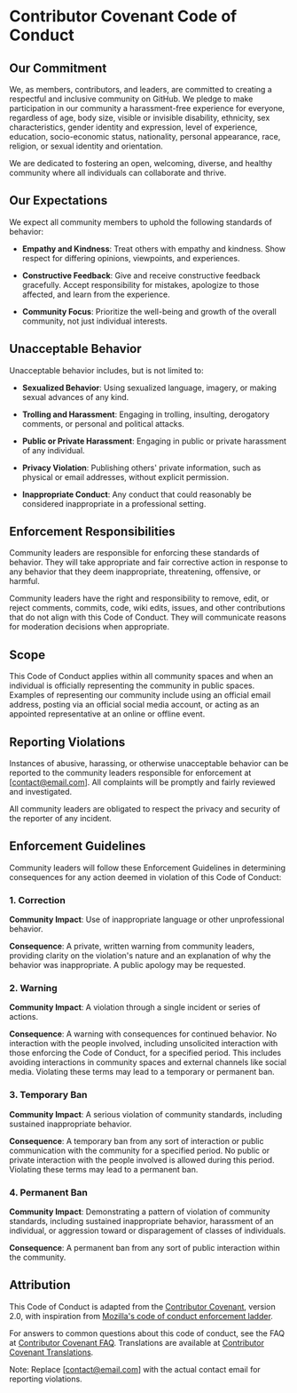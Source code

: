 # Contributor Covenant Code of Conduct

## Our Commitment

We, as members, contributors, and leaders, are committed to creating a respectful and inclusive community on GitHub. We pledge to make participation in our community a harassment-free experience for everyone, regardless of age, body size, visible or invisible disability, ethnicity, sex characteristics, gender identity and expression, level of experience, education, socio-economic status, nationality, personal appearance, race, religion, or sexual identity and orientation.

We are dedicated to fostering an open, welcoming, diverse, and healthy community where all individuals can collaborate and thrive.

## Our Expectations

We expect all community members to uphold the following standards of behavior:

- **Empathy and Kindness**: Treat others with empathy and kindness. Show respect for differing opinions, viewpoints, and experiences.

- **Constructive Feedback**: Give and receive constructive feedback gracefully. Accept responsibility for mistakes, apologize to those affected, and learn from the experience.

- **Community Focus**: Prioritize the well-being and growth of the overall community, not just individual interests.

## Unacceptable Behavior

Unacceptable behavior includes, but is not limited to:

- **Sexualized Behavior**: Using sexualized language, imagery, or making sexual advances of any kind.

- **Trolling and Harassment**: Engaging in trolling, insulting, derogatory comments, or personal and political attacks.

- **Public or Private Harassment**: Engaging in public or private harassment of any individual.

- **Privacy Violation**: Publishing others' private information, such as physical or email addresses, without explicit permission.

- **Inappropriate Conduct**: Any conduct that could reasonably be considered inappropriate in a professional setting.

## Enforcement Responsibilities

Community leaders are responsible for enforcing these standards of behavior. They will take appropriate and fair corrective action in response to any behavior that they deem inappropriate, threatening, offensive, or harmful.

Community leaders have the right and responsibility to remove, edit, or reject comments, commits, code, wiki edits, issues, and other contributions that do not align with this Code of Conduct. They will communicate reasons for moderation decisions when appropriate.

## Scope

This Code of Conduct applies within all community spaces and when an individual is officially representing the community in public spaces. Examples of representing our community include using an official email address, posting via an official social media account, or acting as an appointed representative at an online or offline event.

## Reporting Violations

Instances of abusive, harassing, or otherwise unacceptable behavior can be reported to the community leaders responsible for enforcement at [contact@email.com]. All complaints will be promptly and fairly reviewed and investigated.

All community leaders are obligated to respect the privacy and security of the reporter of any incident.

## Enforcement Guidelines

Community leaders will follow these Enforcement Guidelines in determining consequences for any action deemed in violation of this Code of Conduct:

### 1. Correction

**Community Impact**: Use of inappropriate language or other unprofessional behavior.

**Consequence**: A private, written warning from community leaders, providing clarity on the violation's nature and an explanation of why the behavior was inappropriate. A public apology may be requested.

### 2. Warning

**Community Impact**: A violation through a single incident or series of actions.

**Consequence**: A warning with consequences for continued behavior. No interaction with the people involved, including unsolicited interaction with those enforcing the Code of Conduct, for a specified period. This includes avoiding interactions in community spaces and external channels like social media. Violating these terms may lead to a temporary or permanent ban.

### 3. Temporary Ban

**Community Impact**: A serious violation of community standards, including sustained inappropriate behavior.

**Consequence**: A temporary ban from any sort of interaction or public communication with the community for a specified period. No public or private interaction with the people involved is allowed during this period. Violating these terms may lead to a permanent ban.

### 4. Permanent Ban

**Community Impact**: Demonstrating a pattern of violation of community standards, including sustained inappropriate behavior, harassment of an individual, or aggression toward or disparagement of classes of individuals.

**Consequence**: A permanent ban from any sort of public interaction within the community.

## Attribution

This Code of Conduct is adapted from the [Contributor Covenant](https://www.contributor-covenant.org/version/2/0/code_of_conduct.html), version 2.0, with inspiration from [Mozilla's code of conduct enforcement ladder](https://github.com/mozilla/diversity).

For answers to common questions about this code of conduct, see the FAQ at [Contributor Covenant FAQ](https://www.contributor-covenant.org/faq). Translations are available at [Contributor Covenant Translations](https://www.contributor-covenant.org/translations).

Note: Replace [contact@email.com] with the actual contact email for reporting violations.

